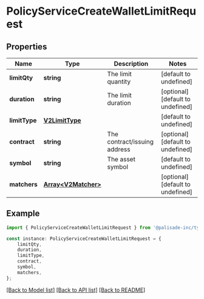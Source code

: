 # PolicyServiceCreateWalletLimitRequest


## Properties

Name | Type | Description | Notes
------------ | ------------- | ------------- | -------------
**limitQty** | **string** | The limit quantity | [default to undefined]
**duration** | **string** | The limit duration | [optional] [default to undefined]
**limitType** | [**V2LimitType**](V2LimitType.md) |  | [default to undefined]
**contract** | **string** | The contract/issuing address | [optional] [default to undefined]
**symbol** | **string** | The asset symbol | [default to undefined]
**matchers** | [**Array&lt;V2Matcher&gt;**](V2Matcher.md) |  | [optional] [default to undefined]

## Example

```typescript
import { PolicyServiceCreateWalletLimitRequest } from '@palisade-inc/typescript-sdk';

const instance: PolicyServiceCreateWalletLimitRequest = {
    limitQty,
    duration,
    limitType,
    contract,
    symbol,
    matchers,
};
```

[[Back to Model list]](../README.md#documentation-for-models) [[Back to API list]](../README.md#documentation-for-api-endpoints) [[Back to README]](../README.md)
